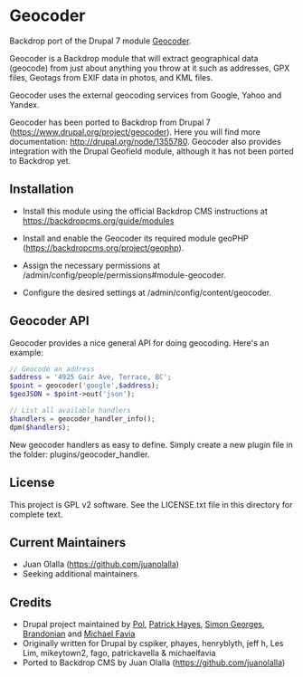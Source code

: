 
Geocoder
========

Backdrop port of the Drupal 7 module [Geocoder](https://www.drupal.org/project/geocoder).

Geocoder is a Backdrop module that will extract geographical data (geocode) from just about anything you throw at it such as addresses, GPX files, Geotags from EXIF data in photos, and KML files.

Geocoder uses the external geocoding services from Google, Yahoo and Yandex.

Geocoder has been ported to Backdrop from Drupal 7 (https://www.drupal.org/project/geocoder). Here you will find more documentation: http://drupal.org/node/1355780.
Geocoder also provides integration with the Drupal Geofield module, although it has not been ported to Backdrop yet.

Installation
------------

- Install this module using the official Backdrop CMS instructions at https://backdropcms.org/guide/modules

- Install and enable the Geocoder its required module geoPHP (https://backdropcms.org/project/geophp).

- Assign the necessary permissions at /admin/config/people/permissions#module-geocoder.

- Configure the desired settings at /admin/config/content/geocoder.

Geocoder API
------------

Geocoder provides a nice general API for doing geocoding. Here's an example:

```php
// Geocode an address
$address = '4925 Gair Ave, Terrace, BC';
$point = geocoder('google',$address);
$geoJSON = $point->out('json');
```
```php
// List all available handlers
$handlers = geocoder_handler_info();
dpm($handlers);
```

New geocoder handlers as easy to define. Simply create a new plugin file in the folder: plugins/geocoder_handler.

License
-------

This project is GPL v2 software. See the LICENSE.txt file in this directory for complete text.

Current Maintainers
-------------------

- Juan Olalla (https://github.com/juanolalla)
- Seeking additional maintainers.

Credits
-------

- Drupal project maintained by [Pol](https://www.drupal.org/u/pol), [Patrick Hayes](https://www.drupal.org/u/phayes), [Simon Georges](https://www.drupal.org/u/simon-georges), [Brandonian](https://www.drupal.org/u/brandonian) and [Michael Favia](https://www.drupal.org/u/michaelfavia)
- Originally written for Drupal by cspiker, phayes, henryblyth, jeff h, Les Lim, mikeytown2, fago, patrickavella & michaelfavia
- Ported to Backdrop CMS by Juan Olalla (https://github.com/juanolalla)
